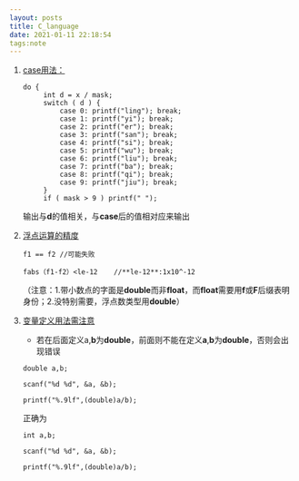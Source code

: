 ```yaml
---
layout: posts
title: C_language
date: 2021-01-11 22:18:54
tags:note
---
```


1. <u>case用法：</u>

   ```
   do {
   		int d = x / mask;
   		switch ( d ) {
   			case 0: printf("ling"); break;
   			case 1: printf("yi"); break;
   			case 2: printf("er"); break;
   			case 3: printf("san"); break;
   			case 4: printf("si"); break;
   			case 5: printf("wu"); break;
   			case 6: printf("liu"); break;
   			case 7: printf("ba"); break;
   			case 8: printf("qi"); break;
   			case 9: printf("jiu"); break;
   		}
   		if ( mask > 9 ) printf(" ");
   ```

   输出与**d**的值相关，与**case**后的值相对应来输出

2. <u>浮点运算的精度</u>

   ```
   f1 == f2 //可能失败
   ```

   ```
   fabs（f1-f2）<le-12	//**le-12**:1x10^-12
   ```

   （注意：1.带小数点的字面是**double**而非**float**，而**float**需要用**f**或**F**后缀表明身份；2.没特别需要，浮点数类型用**double**）

3. <u>变量定义用法需注意</u>

   - 若在后面定义a,**b**为**double**，前面则不能在定义**a**,**b**为**double**，否则会出现错误

   ```
   double a,b;
   
   scanf("%d %d", &a, &b);
   
   printf("%.9lf",(double)a/b);
   ```

   正确为

   ```
   int a,b;
   	
   scanf("%d %d", &a, &b);
   
   printf("%.9lf",(double)a/b);
   ```

   